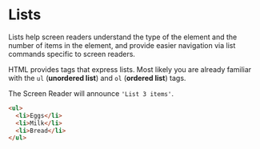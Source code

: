# Lists

Lists help screen readers understand the type of the element and the number of items in the element, and provide easier navigation via list commands specific to screen readers.

HTML provides tags that express lists. Most likely you are already familiar with the `ul` (<strong>unordered list</strong>) and `ol` (<strong>ordered list</strong>) tags.

The Screen Reader will announce `'List 3 items'`.

```HTML
<ul>
  <li>Eggs</li>
  <li>Milk</li>
  <li>Bread</li>
</ul>
```